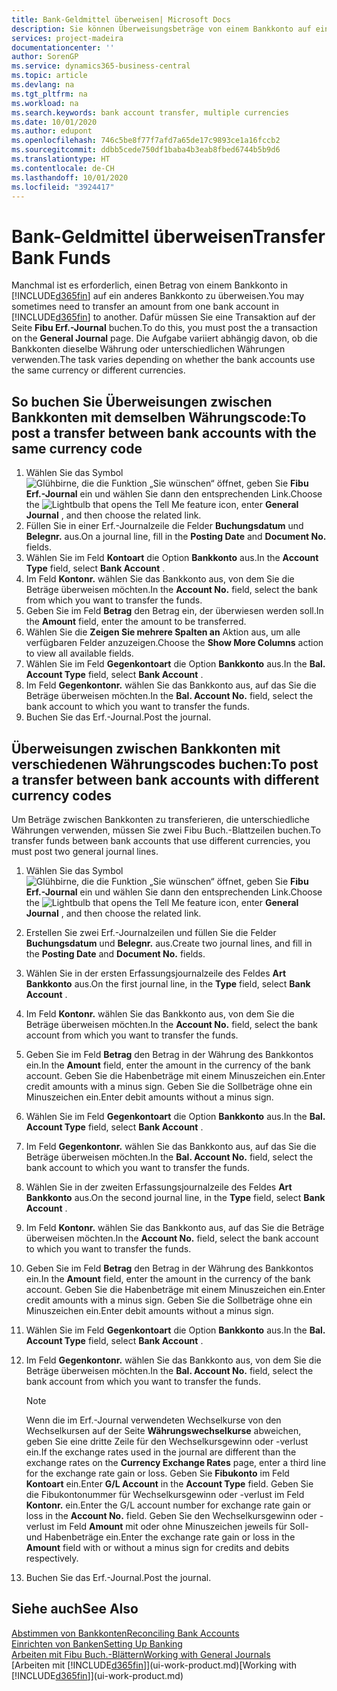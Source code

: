 ```yaml
---
title: Bank-Geldmittel überweisen| Microsoft Docs
description: Sie können Überweisungsbeträge von einem Bankkonto auf ein anders übertragen, einschliesslich verschiedene Währungen, indem Sie die Transaktion im Fibu Erf.-Journal buchen.
services: project-madeira
documentationcenter: ''
author: SorenGP
ms.service: dynamics365-business-central
ms.topic: article
ms.devlang: na
ms.tgt_pltfrm: na
ms.workload: na
ms.search.keywords: bank account transfer, multiple currencies
ms.date: 10/01/2020
ms.author: edupont
ms.openlocfilehash: 746c5be8f77f7afd7a65de17c9893ce1a16fccb2
ms.sourcegitcommit: ddbb5cede750df1baba4b3eab8fbed6744b5b9d6
ms.translationtype: HT
ms.contentlocale: de-CH
ms.lasthandoff: 10/01/2020
ms.locfileid: "3924417"
---
```

# <a name="transfer-bank-funds"></a><span data-ttu-id="5b460-103">Bank-Geldmittel überweisen</span><span class="sxs-lookup"><span data-stu-id="5b460-103">Transfer Bank Funds</span></span>
<span data-ttu-id="5b460-104">Manchmal ist es erforderlich, einen Betrag von einem Bankkonto in [!INCLUDE[d365fin](includes/d365fin_md.md)] auf ein anderes Bankkonto zu überweisen.</span><span class="sxs-lookup"><span data-stu-id="5b460-104">You may sometimes need to transfer an amount from one bank account in [!INCLUDE[d365fin](includes/d365fin_md.md)] to another.</span></span> <span data-ttu-id="5b460-105">Dafür müssen Sie eine Transaktion auf der Seite **Fibu Erf.-Journal** buchen.</span><span class="sxs-lookup"><span data-stu-id="5b460-105">To do this, you must post the a transaction on the **General Journal** page.</span></span> <span data-ttu-id="5b460-106">Die Aufgabe variiert abhängig davon, ob die Bankkonten dieselbe Währung oder unterschiedlichen Währungen verwenden.</span><span class="sxs-lookup"><span data-stu-id="5b460-106">The task varies depending on whether the bank accounts use the same currency or different currencies.</span></span>

## <a name="to-post-a-transfer-between-bank-accounts-with-the-same-currency-code"></a><span data-ttu-id="5b460-107">So buchen Sie Überweisungen zwischen Bankkonten mit demselben Währungscode:</span><span class="sxs-lookup"><span data-stu-id="5b460-107">To post a transfer between bank accounts with the same currency code</span></span>
1. <span data-ttu-id="5b460-108">Wählen Sie das Symbol ![Glühbirne, die die Funktion „Sie wünschen“ öffnet](media/ui-search/search_small.png "Tell Me-Funktion"), geben Sie **Fibu Erf.-Journal** ein und wählen Sie dann den entsprechenden Link.</span><span class="sxs-lookup"><span data-stu-id="5b460-108">Choose the ![Lightbulb that opens the Tell Me feature](media/ui-search/search_small.png "Tell me what you want to do") icon, enter **General Journal** , and then choose the related link.</span></span>
2. <span data-ttu-id="5b460-109">Füllen Sie in einer Erf.-Journalzeile die Felder **Buchungsdatum** und **Belegnr.** aus.</span><span class="sxs-lookup"><span data-stu-id="5b460-109">On a journal line, fill in the **Posting Date** and **Document No.** fields.</span></span>
3. <span data-ttu-id="5b460-110">Wählen Sie im Feld **Kontoart** die Option **Bankkonto** aus.</span><span class="sxs-lookup"><span data-stu-id="5b460-110">In the **Account Type** field, select **Bank Account** .</span></span>
4. <span data-ttu-id="5b460-111">Im Feld **Kontonr.** wählen Sie das Bankkonto aus, von dem Sie die Beträge überweisen möchten.</span><span class="sxs-lookup"><span data-stu-id="5b460-111">In the **Account No.** field, select the bank from which you want to transfer the funds.</span></span>
5. <span data-ttu-id="5b460-112">Geben Sie im Feld **Betrag** den Betrag ein, der überwiesen werden soll.</span><span class="sxs-lookup"><span data-stu-id="5b460-112">In the **Amount** field, enter the amount to be transferred.</span></span>
6. <span data-ttu-id="5b460-113">Wählen Sie die **Zeigen Sie mehrere Spalten an** Aktion aus, um alle verfügbaren Felder anzuzeigen.</span><span class="sxs-lookup"><span data-stu-id="5b460-113">Choose the **Show More Columns** action to view all available fields.</span></span>
7. <span data-ttu-id="5b460-114">Wählen Sie im Feld **Gegenkontoart** die Option **Bankkonto** aus.</span><span class="sxs-lookup"><span data-stu-id="5b460-114">In the **Bal. Account Type** field, select **Bank Account** .</span></span>
8. <span data-ttu-id="5b460-115">Im Feld **Gegenkontonr.** wählen Sie das Bankkonto aus, auf das Sie die Beträge überweisen möchten.</span><span class="sxs-lookup"><span data-stu-id="5b460-115">In the **Bal. Account No.** field, select the bank account to which you want to transfer the funds.</span></span>
9. <span data-ttu-id="5b460-116">Buchen Sie das Erf.-Journal.</span><span class="sxs-lookup"><span data-stu-id="5b460-116">Post the journal.</span></span>

## <a name="to-post-a-transfer-between-bank-accounts-with-different-currency-codes"></a><span data-ttu-id="5b460-117">Überweisungen zwischen Bankkonten mit verschiedenen Währungscodes buchen:</span><span class="sxs-lookup"><span data-stu-id="5b460-117">To post a transfer between bank accounts with different currency codes</span></span>
<span data-ttu-id="5b460-118">Um Beträge zwischen Bankkonten zu transferieren, die unterschiedliche Währungen verwenden, müssen Sie zwei Fibu Buch.-Blattzeilen buchen.</span><span class="sxs-lookup"><span data-stu-id="5b460-118">To transfer funds between bank accounts that use different currencies, you must post two general journal lines.</span></span>

1. <span data-ttu-id="5b460-119">Wählen Sie das Symbol ![Glühbirne, die die Funktion „Sie wünschen“ öffnet](media/ui-search/search_small.png "Tell Me-Funktion"), geben Sie **Fibu Erf.-Journal** ein und wählen Sie dann den entsprechenden Link.</span><span class="sxs-lookup"><span data-stu-id="5b460-119">Choose the ![Lightbulb that opens the Tell Me feature](media/ui-search/search_small.png "Tell me what you want to do") icon, enter **General Journal** , and then choose the related link.</span></span>
2. <span data-ttu-id="5b460-120">Erstellen Sie zwei Erf.-Journalzeilen und füllen Sie die Felder **Buchungsdatum** und **Belegnr.** aus.</span><span class="sxs-lookup"><span data-stu-id="5b460-120">Create two journal lines, and fill in the **Posting Date** and **Document No.** fields.</span></span>
3. <span data-ttu-id="5b460-121">Wählen Sie in der ersten Erfassungsjournalzeile des Feldes **Art** **Bankkonto** aus.</span><span class="sxs-lookup"><span data-stu-id="5b460-121">On the first journal line, in the **Type** field, select **Bank Account** .</span></span>
4. <span data-ttu-id="5b460-122">Im Feld **Kontonr.** wählen Sie das Bankkonto aus, von dem Sie die Beträge überweisen möchten.</span><span class="sxs-lookup"><span data-stu-id="5b460-122">In the **Account No.** field, select the bank account from which you want to transfer the funds.</span></span>
5. <span data-ttu-id="5b460-123">Geben Sie im Feld **Betrag** den Betrag in der Währung des Bankkontos ein.</span><span class="sxs-lookup"><span data-stu-id="5b460-123">In the **Amount** field, enter the amount in the currency of the bank account.</span></span> <span data-ttu-id="5b460-124">Geben Sie die Habenbeträge mit einem Minuszeichen ein.</span><span class="sxs-lookup"><span data-stu-id="5b460-124">Enter credit amounts with a minus sign.</span></span> <span data-ttu-id="5b460-125">Geben Sie die Sollbeträge ohne ein Minuszeichen ein.</span><span class="sxs-lookup"><span data-stu-id="5b460-125">Enter debit amounts without a minus sign.</span></span>
6. <span data-ttu-id="5b460-126">Wählen Sie im Feld **Gegenkontoart** die Option **Bankkonto** aus.</span><span class="sxs-lookup"><span data-stu-id="5b460-126">In the **Bal. Account Type** field, select **Bank Account** .</span></span>
7. <span data-ttu-id="5b460-127">Im Feld **Gegenkontonr.** wählen Sie das Bankkonto aus, auf das Sie die Beträge überweisen möchten.</span><span class="sxs-lookup"><span data-stu-id="5b460-127">In the **Bal. Account No.** field, select the bank account to which you want to transfer the funds.</span></span>
8. <span data-ttu-id="5b460-128">Wählen Sie in der zweiten Erfassungsjournalzeile des Feldes **Art** **Bankkonto** aus.</span><span class="sxs-lookup"><span data-stu-id="5b460-128">On the second journal line, in the **Type** field, select **Bank Account** .</span></span>
9. <span data-ttu-id="5b460-129">Im Feld **Kontonr.** wählen Sie das Bankkonto aus, auf das Sie die Beträge überweisen möchten.</span><span class="sxs-lookup"><span data-stu-id="5b460-129">In the **Account No.** field, select the bank account to which you want to transfer the funds.</span></span>
10. <span data-ttu-id="5b460-130">Geben Sie im Feld **Betrag** den Betrag in der Währung des Bankkontos ein.</span><span class="sxs-lookup"><span data-stu-id="5b460-130">In the **Amount** field, enter the amount in the currency of the bank account.</span></span> <span data-ttu-id="5b460-131">Geben Sie die Habenbeträge mit einem Minuszeichen ein.</span><span class="sxs-lookup"><span data-stu-id="5b460-131">Enter credit amounts with a minus sign.</span></span> <span data-ttu-id="5b460-132">Geben Sie die Sollbeträge ohne ein Minuszeichen ein.</span><span class="sxs-lookup"><span data-stu-id="5b460-132">Enter debit amounts without a minus sign.</span></span>
11. <span data-ttu-id="5b460-133">Wählen Sie im Feld **Gegenkontoart** die Option **Bankkonto** aus.</span><span class="sxs-lookup"><span data-stu-id="5b460-133">In the **Bal. Account Type** field, select **Bank Account** .</span></span>  
12. <span data-ttu-id="5b460-134">Im Feld **Gegenkontonr.** wählen Sie das Bankkonto aus, von dem Sie die Beträge überweisen möchten.</span><span class="sxs-lookup"><span data-stu-id="5b460-134">In the **Bal. Account No.** field, select the bank account from which you want to transfer the funds.</span></span>

    > [!NOTE]  
    > <span data-ttu-id="5b460-135">Wenn die im Erf.-Journal verwendeten Wechselkurse von den Wechselkursen auf der Seite **Währungswechselkurse** abweichen, geben Sie eine dritte Zeile für den Wechselkursgewinn oder -verlust ein.</span><span class="sxs-lookup"><span data-stu-id="5b460-135">If the exchange rates used in the journal are different than the exchange rates on the **Currency Exchange Rates** page, enter a third line for the exchange rate gain or loss.</span></span> <span data-ttu-id="5b460-136">Geben Sie **Fibukonto** im Feld **Kontoart** ein.</span><span class="sxs-lookup"><span data-stu-id="5b460-136">Enter **G/L Account** in the **Account Type** field.</span></span> <span data-ttu-id="5b460-137">Geben Sie die Fibukontonummer für Wechselkursgewinn oder -verlust im Feld **Kontonr.** ein.</span><span class="sxs-lookup"><span data-stu-id="5b460-137">Enter the G/L account number for exchange rate gain or loss in the **Account No.** field.</span></span> <span data-ttu-id="5b460-138">Geben Sie den Wechselkursgewinn oder - verlust im Feld **Amount** mit oder ohne Minuszeichen jeweils für Soll- und Habenbeträge ein.</span><span class="sxs-lookup"><span data-stu-id="5b460-138">Enter the exchange rate gain or loss in the **Amount** field with or without a minus sign for credits and debits respectively.</span></span>
13. <span data-ttu-id="5b460-139">Buchen Sie das Erf.-Journal.</span><span class="sxs-lookup"><span data-stu-id="5b460-139">Post the journal.</span></span>

## <a name="see-also"></a><span data-ttu-id="5b460-140">Siehe auch</span><span class="sxs-lookup"><span data-stu-id="5b460-140">See Also</span></span>
[<span data-ttu-id="5b460-141">Abstimmen von Bankkonten</span><span class="sxs-lookup"><span data-stu-id="5b460-141">Reconciling Bank Accounts</span></span>](bank-manage-bank-accounts.md)  
[<span data-ttu-id="5b460-142">Einrichten von Banken</span><span class="sxs-lookup"><span data-stu-id="5b460-142">Setting Up Banking</span></span>](bank-setup-banking.md)  
[<span data-ttu-id="5b460-143">Arbeiten mit Fibu Buch.-Blättern</span><span class="sxs-lookup"><span data-stu-id="5b460-143">Working with General Journals</span></span>](ui-work-general-journals.md)  
<span data-ttu-id="5b460-144">[Arbeiten mit [!INCLUDE[d365fin](includes/d365fin_md.md)]](ui-work-product.md)</span><span class="sxs-lookup"><span data-stu-id="5b460-144">[Working with [!INCLUDE[d365fin](includes/d365fin_md.md)]](ui-work-product.md)</span></span>
